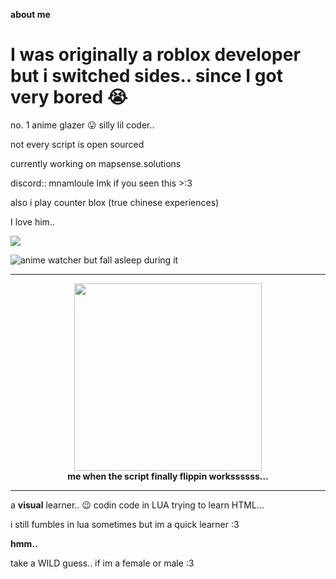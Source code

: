 **about me**
# I was originally a roblox developer but i switched sides.. since I got very bored 😭

no. 1 anime glazer 😛
silly lil coder..

not every script is open sourced

currently working on mapsense.solutions

discord::  mnamloule
lmk if you seen this >:3

also i play counter blox (true chinese experiences)

I love him..

![](https://komarev.com/ghpvc/?username=nbamwyd)

![anime watcher but fall asleep during it](https://img.shields.io/badge/anime-glazer-ff69b4)

------

<p align="center">
  <img src="https://i.pinimg.com/736x/84/81/ff/8481ffb726a454888a12f2391c121f6d.jpg" width="300"/>
  <br>
  <b>me when the script finally flippin workssssss...</b>
</p>

------

a **visual** learner.. 😉
codin code in LUA
trying to learn HTML...

i still fumbles in lua sometimes but im a quick learner :3

**hmm..**

take a WILD guess.. if im a female or male :3
